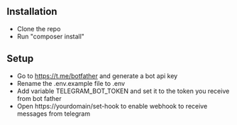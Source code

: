 ## Installation

* Clone the repo
* Run "composer install"

## Setup
* Go to https://t.me/botfather and generate a bot api key
* Rename the .env.example file to .env
* Add variable TELEGRAM_BOT_TOKEN and set it to the token you receive from bot father
* Open https://yourdomain/set-hook to enable webhook to receive messages from telegram